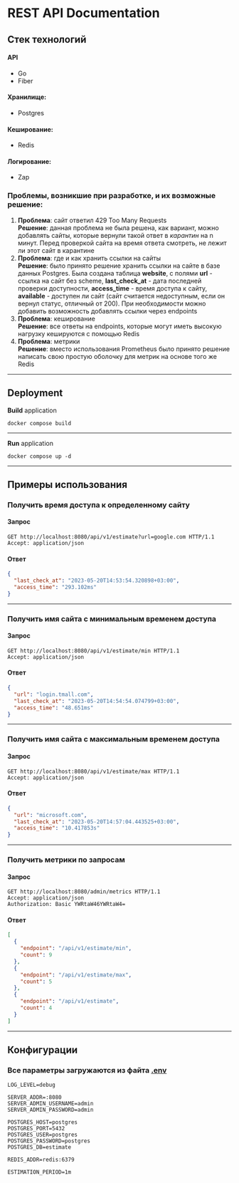 # REST API Documentation

## Стек технологий

#### API
- Go
- Fiber
#### Хранилище:
- Postgres
#### Кеширование:
- Redis
#### Логирование:
- Zap

### Проблемы, возникшие при разработке, и их возможные решение:

1) **Проблема**: сайт ответил 429 Too Many Requests   
   **Решение**: данная проблема не была решена, как вариант, можно добавлять сайты, которые вернули такой ответ в *карантин* на n минут. Перед проверкой сайта на время ответа смотреть, не лежит ли этот сайт в карантине
2) **Проблема**: где и как хранить ссылки на сайты   
   **Решение**: было принято решение хранить ссылки на сайте в базе данных Postgres. Была создана таблица **website**, с полями **url** - ссылка на сайт без scheme, **last_check_at** - дата последней проверки доступности, **access_time** - время доступа к сайту, **available** - доступен ли сайт (сайт считается недоступным, если он вернул статус, отличный от 200). При необходимости можно добавить возможность добавлять ссылки через endpoints
3) **Проблема**: кеширование   
   **Решение**: все ответы на endpoints, которые могут иметь высокую нагрузку кешируются с помощью Redis  
4) **Проблема**: метрики   
   **Решение**: вместо использования Prometheus было принято решение написать свою простую оболочку для метрик на основе того же Redis

---

## Deployment

**Build** application

```shell
docker compose build
```

---

**Run** application

```shell
docker compose up -d
```

---

## Примеры использования

### Получить время доступа к определенному сайту
#### Запрос
```http request
GET http://localhost:8080/api/v1/estimate?url=google.com HTTP/1.1
Accept: application/json  
```

#### Ответ
```json
{
  "last_check_at": "2023-05-20T14:53:54.320898+03:00",
  "access_time": "293.102ms"
}
```

---

### Получить имя сайта с минимальным временем доступа
#### Запрос
```http request
GET http://localhost:8080/api/v1/estimate/min HTTP/1.1
Accept: application/json  
```

#### Ответ
```json
{
  "url": "login.tmall.com",
  "last_check_at": "2023-05-20T14:54:54.074799+03:00",
  "access_time": "48.651ms"
}
```

---

### Получить имя сайта с максимальным временем доступа
#### Запрос
```http request
GET http://localhost:8080/api/v1/estimate/max HTTP/1.1
Accept: application/json  
```

#### Ответ
```json
{
  "url": "microsoft.com",
  "last_check_at": "2023-05-20T14:57:04.443525+03:00",
  "access_time": "10.417853s"
}
```

---

### Получить метрики по запросам
#### Запрос
```http request
GET http://localhost:8080/admin/metrics HTTP/1.1
Accept: application/json  
Authorization: Basic YWRtaW46YWRtaW4=  
```

#### Ответ
```json
[
  {
    "endpoint": "/api/v1/estimate/min",
    "count": 9
  },
  {
    "endpoint": "/api/v1/estimate/max",
    "count": 5
  },
  {
    "endpoint": "/api/v1/estimate",
    "count": 4
  }
]
```

---

## Конфигурации

### Все параметры загружаются из файта **[.env](.env)**

```dotenv
LOG_LEVEL=debug

SERVER_ADDR=:8080
SERVER_ADMIN_USERNAME=admin
SERVER_ADMIN_PASSWORD=admin

POSTGRES_HOST=postgres
POSTGRES_PORT=5432
POSTGRES_USER=postgres
POSTGRES_PASSWORD=postgres
POSTGRES_DB=estimate

REDIS_ADDR=redis:6379

ESTIMATION_PERIOD=1m
```

